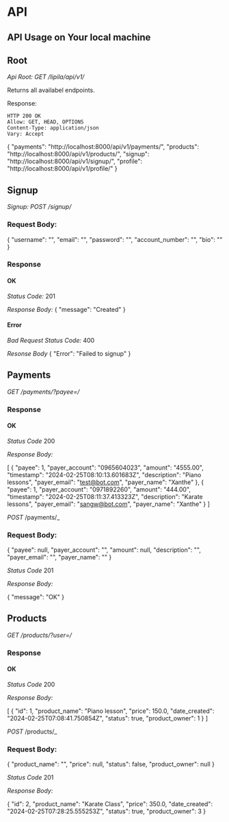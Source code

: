 # API

## API Usage on Your local machine

## Root
_Api Root: GET /lipila/api/v1/_

Returns all availabel endpoints.

Response:

    HTTP 200 OK
    Allow: GET, HEAD, OPTIONS
    Content-Type: application/json
    Vary: Accept

   {
        "payments": "http://localhost:8000/api/v1/payments/",
        "products": "http://localhost:8000/api/v1/products/",
        "signup": "http://localhost:8000/api/v1/signup/",
        "profile": "http://localhost:8000/api/v1/profile/"
    }

## Signup
_Signup: POST /signup/_

### Request Body:

{
    "username": "", 
    "email": "",
    "password": "",
    "account_number": "",
    "bio": ""
}

### Response

#### OK
 *Status Code:* 201

 *Response Body:*
{
    "message": "Created"
}

#### Error
*Bad Request*
*Status Code:* 400

*Resonse Body*
{
    "Error": "Failed to signup"
}

## Payments
_GET /payments/?payee=<username>/_

### Response
#### OK
*Status Code* 200

*Response Body:*

[
    {
        "payee": 1,
        "payer_account": "0965604023",
        "amount": "4555.00",
        "timestamp": "2024-02-25T08:10:13.601683Z",
        "description": "Piano lessons",
        "payer_email": "test@bot.com",
        "payer_name": "Xanthe"
    },
    {
        "payee": 1,
        "payer_account": "0971892260",
        "amount": "444.00",
        "timestamp": "2024-02-25T08:11:37.413323Z",
        "description": "Karate lessons",
        "payer_email": "sangw@bot.com",
        "payer_name": "Xanthe"
    }
]

_POST_ /payments/_

### Request Body:

{
    "payee": null,
    "payer_account": "",
    "amount": null,
    "description": "",
    "payer_email": "",
    "payer_name": ""
}

*Status Code* 201

*Response Body:*

{
    "message": "OK"
}
## Products
_GET /products/?user=<username>/_

### Response
#### OK
*Status Code* 200

*Response Body:*

[
    {
        "id": 1,
        "product_name": "Piano lesson",
        "price": 150.0,
        "date_created": "2024-02-25T07:08:41.750854Z",
        "status": true,
        "product_owner": 1
    }
]


_POST_ /products/_

### Request Body:

{
    "product_name": "",
    "price": null,
    "status": false,
    "product_owner": null
}

*Status Code* 201

*Response Body:*

{
    "id": 2,
    "product_name": "Karate Class",
    "price": 350.0,
    "date_created": "2024-02-25T07:28:25.555253Z",
    "status": true,
    "product_owner": 3
}
